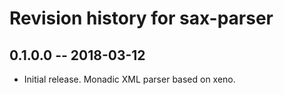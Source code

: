 # Revision history for sax-parser

## 0.1.0.0  -- 2018-03-12

* Initial release. Monadic XML parser based on xeno.
